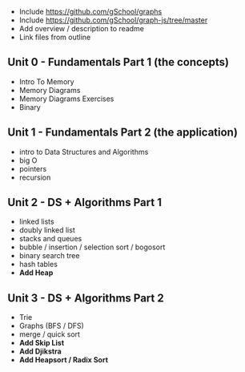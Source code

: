 * Include https://github.com/gSchool/graphs
* Include https://github.com/gSchool/graph-js/tree/master
* Add overview / description to readme
* Link files from outline

## Unit 0 - Fundamentals Part 1 (the concepts)
- Intro To Memory 
- Memory Diagrams
- Memory Diagrams Exercises
- Binary

## Unit 1 - Fundamentals Part 2 (the application)
- intro to Data Structures and Algorithms
- big O
- pointers
- recursion

## Unit 2 - DS + Algorithms Part 1
-  linked lists
-  doubly linked list
-  stacks and queues
-  bubble / insertion / selection sort / bogosort
-  binary search tree
-  hash tables
-  **Add Heap** 

## Unit 3 - DS + Algorithms Part 2
- Trie
- Graphs (BFS / DFS)
- merge / quick sort
- **Add Skip List** 
- **Add Djikstra** 
- **Add Heapsort / Radix Sort** 